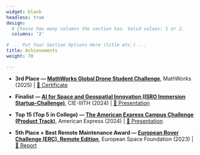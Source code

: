 ```yaml
---
widget: blank
headless: true
design:
  # Choose how many columns the section has. Valid values: 1 or 2.
  columns: '2'

# ... Put Your Section Options Here (title etc.) ...
title: Achievements
weight: 70

---
```


<!-- * Won the ['Mindfire Quest'](https://platform.mindfire.global/quests/unveil-the-obscure-network-of-company-and-location-data-using-smart-algorithms-and-data-wrangling) organized by Swiss Re and recieved CHF 23000 cash prize. (2021)
* [Represented Team India](https://www.linkedin.com/posts/kpmgindia_braille-kpmgic-activity-6787359392518938624-6cPi) at the Global Finals of the **KPMG Ideation Challenge (KIC) 2021** after being selected from among 12000 teams. At the global finals, we were selected amongst the Top-4 teams. (2021)
* Dean's List for Academic Excellence given to the **Top 5% CGPA holders** in the department. (5 semesters)
* Finalist, [**Smart India Hackathon**](https://www.sih.gov.in/). Worked on a project for Cisco Devnet using Meraki Camera and it's APIs. (2020)
* Intel AI Edge Scholarship Recipient (2020)
* Facebook Spark AR Scholar (2020)
* AI Crowd Blitz Hackathon - **Rank 7/400** (2020)
* National Science Olympiad - **State Rank 1** (2015)
* Junior Science Talent Search Examination - **Rank 26/70000** (2014) -->
- **3rd Place — [MathWorks Global Drone Student Challenge](https://in.mathworks.com/academia/students/competitions/minidrones/global-drone-student-challenge.html)**, MathWorks (2025) | [🔗 Certificate](https://drive.google.com/file/d/1yxK5NBdcA2p6r5YZyiAC6SyNYLIWyFCQ/view?usp=sharing)

- **Finalist — [AI for Space and Geospatial Innovation (ISRO Immersion Startup-Challenge)](https://cie.iiit.ac.in/ai-for-space-amp-geospatial-innovation/)**, CIE-IIITH (2024) | [🔗 Presentation](https://drive.google.com/file/d/1QHn3U-iJFZyzYMW3TUlMg7MbXFU9p19_/view)

- **Top 15 (Top 5 in College) — [The American Express Campus Challenge (Product Track)](https://unstop.com/competitions/product-track-the-american-express-campus-challenge-2024-981114)**, American Express (2024) | [🔗 Presentation](https://drive.google.com/file/d/1YUsAl1bRKwu2QfN2xsTHNaFxEMftxbwf/view)

- **5th Place + Best Remote Maintenance Award — [European Rover Challenge (ERC), Remote Edition](https://roverchallenge.eu/)**, European Space Foundation (2023) | [🔗 Report](https://drive.google.com/file/d/1QJRA6asLI0yMat95uZLIqbMXP-4b_i9R/view)



